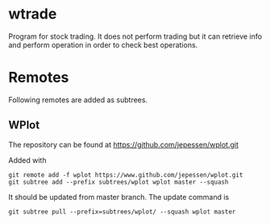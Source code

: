 # wtrade
Program for stock trading. It does not perform trading but it can retrieve info and perform operation in order to check best operations.

# Remotes
Following remotes are added as subtrees.

## WPlot

The repository can be found at https://github.com/jepessen/wplot.git

Added with

	git remote add -f wplot https://www.github.com/jepessen/wplot.git
	git subtree add --prefix subtrees/wplot wplot master --squash

It should be updated from master branch. The update command is

	git subtree pull --prefix=subtrees/wplot/ --squash wplot master

